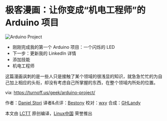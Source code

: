 极客漫画：让你变成“机电工程师”的 Arduino 项目
===

![Arduino Project](https://github.com/LCTT/comic/raw/master/turnoff.us/arduino-project/arduino-new.png)

- 刚刚完成我的第一个 Arduino 项目：一个闪烁的 LED
- 下一步：更新我的 LinkedIn 详情
- 添加技能
- 机电工程师

这篇漫画讽刺的是一些人只是接触了某个领域的很浅显的知识，就急急忙忙的为自己加上相应的头衔，却没有考虑自己所掌握的东西，在整个领域内所处的位置。

via: https://turnoff.us/geek/arduino-project/

作者：[Daniel Stori][a]
译者&点评：[Bestony](https://github.com/Bestony)
校对：[wxy](https://github.com/wxy)
合成：[GHLandy](https://github.com/GHLandy)

本文由 [LCTT](https://github.com/LCTT/TranslateProject) 原创编译，[Linux中国](https://linux.cn/) 荣誉推出

[a]:http://turnoff.us/about/
